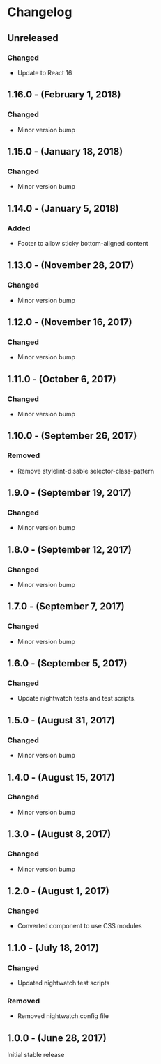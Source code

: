 Changelog
=========

Unreleased
----------
### Changed
* Update to React 16

1.16.0 - (February 1, 2018)
------------------
### Changed
* Minor version bump

1.15.0 - (January 18, 2018)
------------------
### Changed
* Minor version bump

1.14.0 - (January 5, 2018)
------------------
### Added
* Footer to allow sticky bottom-aligned content

1.13.0 - (November 28, 2017)
------------------
### Changed
* Minor version bump

1.12.0 - (November 16, 2017)
------------------
### Changed
* Minor version bump

1.11.0 - (October 6, 2017)
------------------
### Changed
* Minor version bump

1.10.0 - (September 26, 2017)
------------------
### Removed
* Remove stylelint-disable selector-class-pattern

1.9.0 - (September 19, 2017)
------------------
### Changed
* Minor version bump

1.8.0 - (September 12, 2017)
------------------
### Changed
* Minor version bump

1.7.0 - (September 7, 2017)
------------------
### Changed
* Minor version bump

1.6.0 - (September 5, 2017)
------------------
### Changed
* Update nightwatch tests and test scripts.

1.5.0 - (August 31, 2017)
------------------
### Changed
* Minor version bump

1.4.0 - (August 15, 2017)
------------------
### Changed
* Minor version bump

1.3.0 - (August 8, 2017)
------------------
### Changed
* Minor version bump

1.2.0 - (August 1, 2017)
------------------
### Changed
* Converted component to use CSS modules

1.1.0 - (July 18, 2017)
------------------
### Changed
* Updated nightwatch test scripts

### Removed
* Removed nightwatch.config file

1.0.0 - (June 28, 2017)
------------------
Initial stable release
